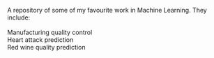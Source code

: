 A repository of some of my favourite work in Machine Learning. They include:<br /><br />
Manufacturing quality control<br />
Heart attack prediction<br />
Red wine quality prediction<br />
